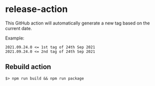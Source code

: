 # release-action

This GitHub action will automatically generate a new tag based on the current date.

Example:

```
2021.09.24.0 <= 1st tag of 24th Sep 2021
2021.09.24.0 <= 2nd tag of 24th Sep 2021
```

## Rebuild action
```
$> npm run build && npm run package
```